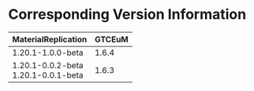 # Corresponding Version Information
| MaterialReplication                      | GTCEuM |
|------------------------------------------|--------|
| 1.20.1-1.0.0-beta                        | 1.6.4  |
| 1.20.1-0.0.2-beta <br> 1.20.1-0.0.1-beta | 1.6.3  |